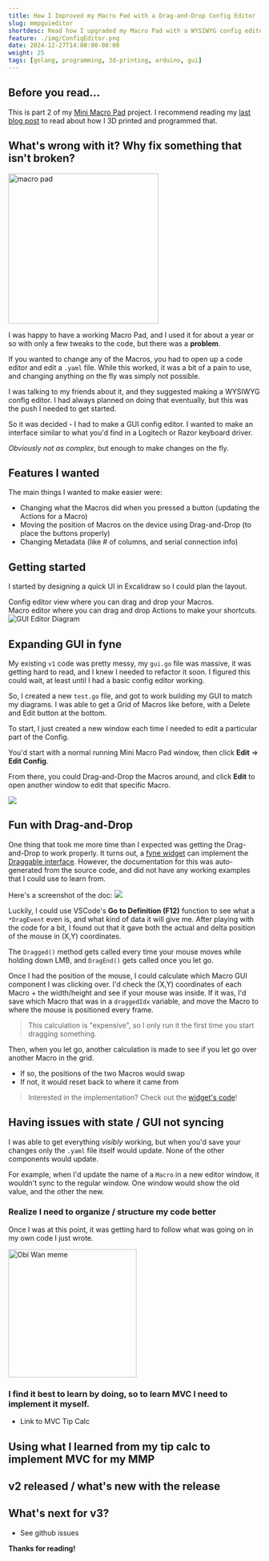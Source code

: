 ```yaml
---
title: How I Improved my Macro Pad with a Drag-and-Drop Config Editor
slug: mmpguieditor
shortdesc: Read how I upgraded my Macro Pad with a WYSIWYG config editor, drag-and-drop functionality, and MVC to improve code structure and state management.
feature: ./img/ConfigEditor.png
date: 2024-12-27T14:00:00-08:00
weight: 25
tags: [golang, programming, 3d-printing, arduino, gui]
---
```

## Before you read...

This is part 2 of my [Mini Macro Pad](/projects/go-mmp/) project. I recommend reading my [last blog post](/blog/minimacropad/) to read about how I 3D printed and programmed that.

## What's wrong with it? Why fix something that isn't broken?
<img class="custom-float-right" src="./img/MMPPrinted.jpg" alt="macro pad" width="300px">

I was happy to have a working Macro Pad, and I used it for about a year or so with only a few tweaks to the code, but there was a **problem**.

If you wanted to change any of the Macros, you had to open up a code editor and edit a `.yaml` file. While this worked, it was a bit of a pain to use, and changing anything on the fly was simply not possible.

I was talking to my friends about it, and they suggested making a <span class="font-semibold" title="What you see is what you get">WYSIWYG</span> config editor. I had always planned on doing that eventually, but this was the push I needed to get started.

So it was decided - I had to make a GUI config editor. I wanted to make an interface similar to what you'd find in a Logitech or Razor keyboard driver. 

*Obviously not as complex*, but enough to make changes on the fly.

<div style="clear: both;"></div>

## Features I wanted
The main things I wanted to make easier were:
- Changing what the Macros did when you pressed a button (updating the Actions for a Macro)
- Moving the position of Macros on the device using Drag-and-Drop (to place the buttons properly)
- Changing Metadata (like # of columns, and serial connection info)

## Getting started
I started by designing a quick UI in Excalidraw so I could plan the layout.

<div class="flex">
<div>Config editor view where you can drag and drop your Macros.</div>
<div>Macro editor where you can drag and drop Actions to make your shortcuts.</div>
</div>

<img class="w-full" src="./img/GUIEditorDiagram.png" alt="GUI Editor Diagram" >

<div style="clear: both;"></div>

## Expanding GUI in fyne
My existing `v1` code was pretty messy, my `gui.go` file was massive, it was getting hard to read, and I knew I needed to refactor it soon. I figured this could wait, at least until I had a basic config editor working.

So, I created a new `test.go` file, and got to work building my GUI to match my diagrams. I was able to get a Grid of Macros like before, with a Delete and Edit button at the bottom. 

To start, I just created a new window each time I needed to edit a particular part of the Config.

You'd start with a normal running Mini Macro Pad window, then click **Edit** => **Edit Config**. 

From there, you could Drag-and-Drop the Macros around, and click **Edit** to open another window to edit that specific Macro.

<img class="w-full" src="./img/mmpnewwindows.png" >

## Fun with Drag-and-Drop
One thing that took me more time than I expected was getting the Drag-and-Drop to work properly. It turns out, a [fyne widget](https://docs.fyne.io/explore/widgets) can implement the [Draggable interface](https://docs.fyne.io/api/v2.1/draggable.html). However, the documentation for this was auto-generated from the source code, and did not have any working examples that I could use to learn from.

Here's a screenshot of the doc:
<img class="w-full" src="./img/fyne-draggable-api.png" >

Luckily, I could use VSCode's **Go to Definition (F12)** function to see what a `*DragEvent` even is, and what kind of data it will give me. After playing with the code for a bit, I found out that it gave both the actual and delta position of the mouse in (X,Y) coordinates.

The `Dragged()` method gets called every time your mouse moves while holding down LMB, and `DragEnd()` gets called once you let go.

Once I had the position of the mouse, I could calculate which Macro GUI component I was clicking over. I'd check the (X,Y) coordinates of each Macro + the width/height and see if your mouse was inside. If it was, I'd save which Macro that was in a `draggedIdx` variable, and move the Macro to where the mouse is positioned every frame.

> This calculation is "expensive", so I only run it the first time you start dragging something.

Then, when you let go, another calculation is made to see if you let go over another Macro in the grid. 
- If so, the positions of the two Macros would swap
- If not, it would reset back to where it came from

> Interested in the implementation? Check out the [widget\'s code](https://github.com/ssebs/go-mmp/blob/main/views/drag_and_drop_view.go)!

## Having issues with state / GUI not syncing
I was able to get everything *visibly* working, but when you'd save your changes only the `.yaml` file itself would update. None of the other components would update. 

For example, when I'd update the name of a `Macro` in a new editor window, it wouldn't sync to the regular window. One window would show the old value, and the other the new.



### Realize I need to organize / structure my code better
Once I was at this point, it was getting hard to follow what was going on in my own code I just wrote. 

<img src="./img/whowrotethiscode.jpg" width="256px" alt="Obi Wan meme">

### I find it best to learn by doing, so to learn MVC I need to implement it myself.
- Link to MVC Tip Calc



## Using what I learned from my tip calc to implement MVC for my MMP

## v2 released / what's new with the release

## What's next for v3?
- See github issues

**Thanks for reading!**

